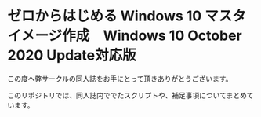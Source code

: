 # ゼロからはじめる Windows 10 マスタイメージ作成　Windows 10 October 2020 Update対応版

この度へ弊サークルの同人誌をお手にとって頂きありがとうございます。

このリポジトリでは、同人誌内ででたスクリプトや、補足事項についてまとめています。